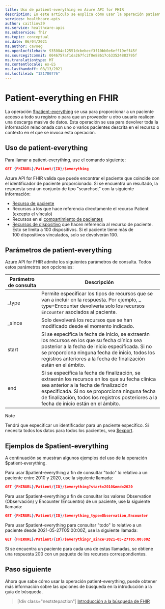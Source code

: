 ```yaml
---
title: Uso de patient-everything en Azure API for FHIR
description: En este artículo se explica cómo usar la operación patient-everything en Azure API for FHIR
services: healthcare-apis
author: caitlinv39
ms.service: healthcare-apis
ms.subservice: fhir
ms.topic: conceptual
ms.date: 06/04/2021
ms.author: cavoeg
ms.openlocfilehash: 935084c12551dcbebecf3f10bb0e6eff19eff45f
ms.sourcegitcommit: 0046757af1da267fc2f0e88617c633524883795f
ms.translationtype: MT
ms.contentlocale: es-ES
ms.lasthandoff: 08/13/2021
ms.locfileid: "121780776"
---
```

# <a name="patient-everything-in-fhir"></a>Patient-everything en FHIR

La operación [$patient-everything](https://www.hl7.org/fhir/patient-operation-everything.html) se usa para proporcionar a un paciente acceso a todo su registro o para que un proveedor u otro usuario realicen una descarga masiva de datos. Esta operación se usa para devolver toda la información relacionada con uno o varios pacientes descrita en el recurso o contexto en el que se invoca esta operación.  

## <a name="use-patient-everything"></a>Uso de patient-everything
Para llamar a patient-everything, use el comando siguiente:

```json
GET {FHIRURL}/Patient/{ID}/$everything
```
Azure API for FHIR valida que puede encontrar el paciente que coincide con el identificador de paciente proporcionado. Si se encuentra un resultado, la respuesta será un conjunto de tipo "searchset" con la siguiente información: 
* [Recurso de paciente](https://www.hl7.org/fhir/patient.html) 
*  Recursos a los que hace referencia directamente el recurso Patient (excepto el vínculo) 
*  Recursos en el [compartimiento de pacientes](https://www.hl7.org/fhir/compartmentdefinition-patient.html)
*  [Recursos de dispositivo](https://www.hl7.org/fhir/device.html) que hacen referencia al recurso de paciente. Esto se limita a 100 dispositivos. Si el paciente tiene más de 100 dispositivos vinculados, solo se devolverán 100. 


## <a name="patient-everything-parameters"></a>Parámetros de patient-everything
Azure API for FHIR admite los siguientes parámetros de consulta. Todos estos parámetros son opcionales:

|Parámetro de consulta        |  Descripción|
|-----------------------|------------|
| \_type | Permite especificar los tipos de recursos que se van a incluir en la respuesta. Por ejemplo, \_ type=Encounter devolvería solo los recursos `Encounter` asociados al paciente. |
| \_since | Solo devolverá los recursos que se han modificado desde el momento indicado. |
| start | Si se especifica la fecha de inicio, se extraerán los recursos en los que su fecha clínica sea posterior a la fecha de inicio especificada. Si no se proporciona ninguna fecha de inicio, todos los registros anteriores a la fecha de finalización están en el ámbito. |
| end | Si se especifica la fecha de finalización, se extraerán los recursos en los que su fecha clínica sea anterior a la fecha de finalización especificada. Si no se proporciona ninguna fecha de finalización, todos los registros posteriores a la fecha de inicio están en el ámbito. |

> [!Note]
> Tendrá que especificar un identificador para un paciente específico. Si necesita todos los datos para todos los pacientes, vea [$export](../data-transformation/export-data.md). 


## <a name="examples-of-patient-everything"></a>Ejemplos de $patient-everything 

A continuación se muestran algunos ejemplos del uso de la operación $patient-everything. 

Para usar $patient-everything a fin de consultar "todo" lo relativo a un paciente entre 2010 y 2020, use la siguiente llamada: 

```json
GET {FHIRURL}/Patient/{ID}/$everything?start=2010&end=2020
``` 

Para usar $patient-everything a fin de consultar los valores Observation (Observación) y Encounter (Encuentro) de un paciente, use la siguiente llamada: 
```json
GET {FHIRURL}/Patient/{ID}/$everything_type=Observation,Encounter 
```

Para usar $patient-everything para consultar "todo" lo relativo a un paciente desde 2021-05-27T05:00:00Z, use la siguiente llamada: 

```json
GET {FHIRURL}/Patient/{ID}/$everything?_since=2021-05-27T05:00:00Z 
```

Si se encuentra un paciente para cada una de estas llamadas, se obtiene una respuesta 200 con un paquete de los recursos correspondientes.

## <a name="next-step"></a>Paso siguiente
Ahora que sabe cómo usar la operación patient-everything, puede obtener más información sobre las opciones de búsqueda en la introducción a la guía de búsqueda.

>[!div class="nextstepaction"]
>[Introducción a la búsqueda de FHIR](overview-of-search.md)